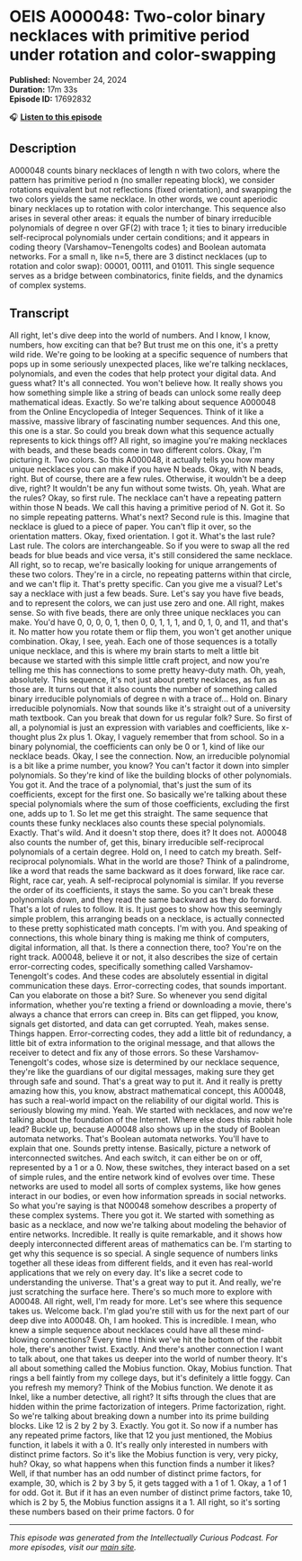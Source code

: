 # OEIS A000048: Two-color binary necklaces with primitive period under rotation and color-swapping

**Published:** November 24, 2024  
**Duration:** 17m 33s  
**Episode ID:** 17692832

🎧 **[Listen to this episode](https://intellectuallycurious.buzzsprout.com/2529712/episodes/17692832-oeis-a000048-two-color-binary-necklaces-with-primitive-period-under-rotation-and-color-swapping)**

## Description

A000048 counts binary necklaces of length n with two colors, where the pattern has primitive period n (no smaller repeating block), we consider rotations equivalent but not reflections (fixed orientation), and swapping the two colors yields the same necklace. In other words, we count aperiodic binary necklaces up to rotation with color interchange. This sequence also arises in several other areas: it equals the number of binary irreducible polynomials of degree n over GF(2) with trace 1; it ties to binary irreducible self-reciprocal polynomials under certain conditions; and it appears in coding theory (Varshamov–Tenengolts codes) and Boolean automata networks. For a small n, like n=5, there are 3 distinct necklaces (up to rotation and color swap): 00001, 00111, and 01011. This single sequence serves as a bridge between combinatorics, finite fields, and the dynamics of complex systems.

## Transcript

All right, let's dive deep into the world of numbers. And I know, I know, numbers, how exciting can that be? But trust me on this one, it's a pretty wild ride. We're going to be looking at a specific sequence of numbers that pops up in some seriously unexpected places, like we're talking necklaces, polynomials, and even the codes that help protect your digital data. And guess what? It's all connected. You won't believe how. It really shows you how something simple like a string of beads can unlock some really deep mathematical ideas. Exactly. So we're talking about sequence A000048 from the Online Encyclopedia of Integer Sequences. Think of it like a massive, massive library of fascinating number sequences. And this one, this one is a star. So could you break down what this sequence actually represents to kick things off? All right, so imagine you're making necklaces with beads, and these beads come in two different colors. Okay, I'm picturing it. Two colors. So this A000048, it actually tells you how many unique necklaces you can make if you have N beads. Okay, with N beads, right. But of course, there are a few rules. Otherwise, it wouldn't be a deep dive, right? It wouldn't be any fun without some twists. Oh, yeah. What are the rules? Okay, so first rule. The necklace can't have a repeating pattern within those N beads. We call this having a primitive period of N. Got it. So no simple repeating patterns. What's next? Second rule is this. Imagine that necklace is glued to a piece of paper. You can't flip it over, so the orientation matters. Okay, fixed orientation. I got it. What's the last rule? Last rule. The colors are interchangeable. So if you were to swap all the red beads for blue beads and vice versa, it's still considered the same necklace. All right, so to recap, we're basically looking for unique arrangements of these two colors. They're in a circle, no repeating patterns within that circle, and we can't flip it. That's pretty specific. Can you give me a visual? Let's say a necklace with just a few beads. Sure. Let's say you have five beads, and to represent the colors, we can just use zero and one. All right, makes sense. So with five beads, there are only three unique necklaces you can make. You'd have 0, 0, 0, 0, 1, then 0, 0, 1, 1, 1, and 0, 1, 0, and 11, and that's it. No matter how you rotate them or flip them, you won't get another unique combination. Okay, I see, yeah. Each one of those sequences is a totally unique necklace, and this is where my brain starts to melt a little bit because we started with this simple little craft project, and now you're telling me this has connections to some pretty heavy-duty math. Oh, yeah, absolutely. This sequence, it's not just about pretty necklaces, as fun as those are. It turns out that it also counts the number of something called binary irreducible polynomials of degree n with a trace of... Hold on. Binary irreducible polynomials. Now that sounds like it's straight out of a university math textbook. Can you break that down for us regular folk? Sure. So first of all, a polynomial is just an expression with variables and coefficients, like x-thought plus 2x plus 1. Okay, I vaguely remember that from school. So in a binary polynomial, the coefficients can only be 0 or 1, kind of like our necklace beads. Okay, I see the connection. Now, an irreducible polynomial is a bit like a prime number, you know? You can't factor it down into simpler polynomials. So they're kind of like the building blocks of other polynomials. You got it. And the trace of a polynomial, that's just the sum of its coefficients, except for the first one. So basically we're talking about these special polynomials where the sum of those coefficients, excluding the first one, adds up to 1. So let me get this straight. The same sequence that counts these funky necklaces also counts these special polynomials. Exactly. That's wild. And it doesn't stop there, does it? It does not. A00048 also counts the number of, get this, binary irreducible self-reciprocal polynomials of a certain degree. Hold on, I need to catch my breath. Self-reciprocal polynomials. What in the world are those? Think of a palindrome, like a word that reads the same backward as it does forward, like race car. Right, race car, yeah. A self-reciprocal polynomial is similar. If you reverse the order of its coefficients, it stays the same. So you can't break these polynomials down, and they read the same backward as they do forward. That's a lot of rules to follow. It is. It just goes to show how this seemingly simple problem, this arranging beads on a necklace, is actually connected to these pretty sophisticated math concepts. I'm with you. And speaking of connections, this whole binary thing is making me think of computers, digital information, all that. Is there a connection there, too? You're on the right track. A00048, believe it or not, it also describes the size of certain error-correcting codes, specifically something called Varshamov-Tenengolt's codes. And these codes are absolutely essential in digital communication these days. Error-correcting codes, that sounds important. Can you elaborate on those a bit? Sure. So whenever you send digital information, whether you're texting a friend or downloading a movie, there's always a chance that errors can creep in. Bits can get flipped, you know, signals get distorted, and data can get corrupted. Yeah, makes sense. Things happen. Error-correcting codes, they add a little bit of redundancy, a little bit of extra information to the original message, and that allows the receiver to detect and fix any of those errors. So these Varshamov-Tenengolt's codes, whose size is determined by our necklace sequence, they're like the guardians of our digital messages, making sure they get through safe and sound. That's a great way to put it. And it really is pretty amazing how this, you know, abstract mathematical concept, this A00048, has such a real-world impact on the reliability of our digital world. This is seriously blowing my mind. Yeah. We started with necklaces, and now we're talking about the foundation of the Internet. Where else does this rabbit hole lead? Buckle up, because A00048 also shows up in the study of Boolean automata networks. That's Boolean automata networks. You'll have to explain that one. Sounds pretty intense. Basically, picture a network of interconnected switches. And each switch, it can either be on or off, represented by a 1 or a 0. Now, these switches, they interact based on a set of simple rules, and the entire network kind of evolves over time. These networks are used to model all sorts of complex systems, like how genes interact in our bodies, or even how information spreads in social networks. So what you're saying is that N00048 somehow describes a property of these complex systems. There you got it. We started with something as basic as a necklace, and now we're talking about modeling the behavior of entire networks. Incredible. It really is quite remarkable, and it shows how deeply interconnected different areas of mathematics can be. I'm starting to get why this sequence is so special. A single sequence of numbers links together all these ideas from different fields, and it even has real-world applications that we rely on every day. It's like a secret code to understanding the universe. That's a great way to put it. And really, we're just scratching the surface here. There's so much more to explore with A00048. All right, well, I'm ready for more. Let's see where this sequence takes us. Welcome back. I'm glad you're still with us for the next part of our deep dive into A00048. Oh, I am hooked. This is incredible. I mean, who knew a simple sequence about necklaces could have all these mind-blowing connections? Every time I think we've hit the bottom of the rabbit hole, there's another twist. Exactly. And there's another connection I want to talk about, one that takes us deeper into the world of number theory. It's all about something called the Mobius function. Okay, Mobius function. That rings a bell faintly from my college days, but it's definitely a little foggy. Can you refresh my memory? Think of the Mobius function. We denote it as Inkel, like a number detective, all right? It sifts through the clues that are hidden within the prime factorization of integers. Prime factorization, right. So we're talking about breaking down a number into its prime building blocks. Like 12 is 2 by 2 by 3. Exactly. You got it. So now if a number has any repeated prime factors, like that 12 you just mentioned, the Mobius function, it labels it with a 0. It's really only interested in numbers with distinct prime factors. So it's like the Mobius function is very, very picky, huh? Okay, so what happens when this function finds a number it likes? Well, if that number has an odd number of distinct prime factors, for example, 30, which is 2 by 3 by 5, it gets tagged with a 1 of 1. Okay, a 1 of 1 for odd. Got it. But if it has an even number of distinct prime factors, take 10, which is 2 by 5, the Mobius function assigns it a 1. All right, so it's sorting these numbers based on their prime factors. 0 for

---
*This episode was generated from the Intellectually Curious Podcast. For more episodes, visit our [main site](https://intellectuallycurious.buzzsprout.com).*
